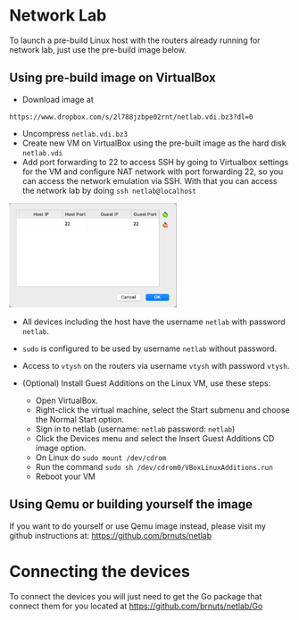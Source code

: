 # Network Lab

To launch a pre-build Linux host with the routers already running for network lab, just use the pre-build image below.

## Using pre-build image on VirtualBox
- Download image at
```
https://www.dropbox.com/s/2l788jzbpe02rnt/netlab.vdi.bz3?dl=0
```
* Uncompress `netlab.vdi.bz3`
* Create new VM on VirtualBox using the pre-built image as the hard disk `netlab.vdi`
* Add port forwarding to 22 to access SSH by going to Virtualbox settings for the VM and configure NAT network with port forwarding 22, so you can access the network emulation via SSH. With that you can access the network lab by doing `ssh netlab@localhost`

<img src="https://github.com/brnuts/netlab/blob/main/Port-foward-example-Virtualbox.png" width="300"/>

* All devices including the host have the username `netlab` with password `netlab`.
* `sudo` is configured to be used by username `netlab` without password.
* Access to `vtysh` on the routers via username `vtysh` with password `vtysh`.

* (Optional) Install Guest Additions on the Linux VM, use these steps:
   * Open VirtualBox.
   * Right-click the virtual machine, select the Start submenu and choose the Normal Start option.
   * Sign in to netlab (username: `netlab` password: `netlab`)
   * Click the Devices menu and select the Insert Guest Additions CD image option.
   * On Linux do `sudo mount /dev/cdrom`
   * Run the command `sudo sh /dev/cdrom0/VBoxLinuxAdditions.run`
   * Reboot your VM

## Using Qemu or building yourself the image
If you want to do yourself or use Qemu image instead, please visit my github instructions at:
https://github.com/brnuts/netlab

# Connecting the devices
To connect the devices you will just need to get the Go package that connect them for you located at https://github.com/brnuts/netlab/Go
